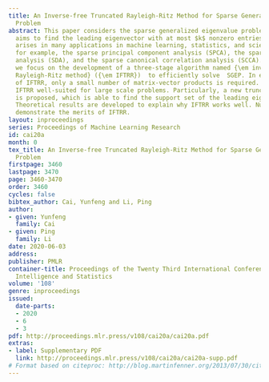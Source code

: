 ```yaml
---
title: An Inverse-free Truncated Rayleigh-Ritz Method for Sparse Generalized Eigenvalue
  Problem
abstract: This paper considers the sparse generalized eigenvalue problem (SGEP), which
  aims to find the leading eigenvector with at most $k$ nonzero entries. SGEP naturally
  arises in many applications in machine learning, statistics, and scientific computing,
  for example, the sparse principal component analysis (SPCA), the sparse discriminant
  analysis (SDA), and the sparse canonical correlation analysis (SCCA). In this paper,
  we focus on the development of a three-stage algorithm named {\em inverse-free truncated
  Rayleigh-Ritz method} ({\em IFTRR})  to efficiently solve  SGEP. In each iteration
  of IFTRR, only a small number of matrix-vector products is required. This makes
  IFTRR well-suited for large scale problems. Particularly, a new truncation strategy
  is proposed, which is able to find the support set of the leading eigenvector effectively.
  Theoretical results are developed to explain why IFTRR works well. Numerical simulations
  demonstrate the merits of IFTRR.
layout: inproceedings
series: Proceedings of Machine Learning Research
id: cai20a
month: 0
tex_title: An Inverse-free Truncated Rayleigh-Ritz Method for Sparse Generalized Eigenvalue
  Problem
firstpage: 3460
lastpage: 3470
page: 3460-3470
order: 3460
cycles: false
bibtex_author: Cai, Yunfeng and Li, Ping
author:
- given: Yunfeng
  family: Cai
- given: Ping
  family: Li
date: 2020-06-03
address: 
publisher: PMLR
container-title: Proceedings of the Twenty Third International Conference on Artificial
  Intelligence and Statistics
volume: '108'
genre: inproceedings
issued:
  date-parts:
  - 2020
  - 6
  - 3
pdf: http://proceedings.mlr.press/v108/cai20a/cai20a.pdf
extras:
- label: Supplementary PDF
  link: http://proceedings.mlr.press/v108/cai20a/cai20a-supp.pdf
# Format based on citeproc: http://blog.martinfenner.org/2013/07/30/citeproc-yaml-for-bibliographies/
---
```


